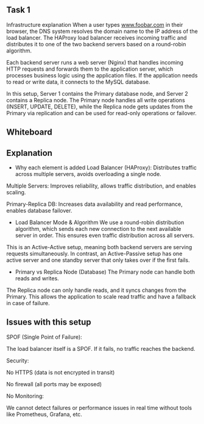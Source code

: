 ## Task 1

Infrastructure explanation
When a user types www.foobar.com in their browser, the DNS system resolves the domain name to the IP address of the load balancer. The HAProxy load balancer receives incoming traffic and distributes it to one of the two backend servers based on a round-robin algorithm.

Each backend server runs a web server (Nginx) that handles incoming HTTP requests and forwards them to the application server, which processes business logic using the application files. If the application needs to read or write data, it connects to the MySQL database.

In this setup, Server 1 contains the Primary database node, and Server 2 contains a Replica node. The Primary node handles all write operations (INSERT, UPDATE, DELETE), while the Replica node gets updates from the Primary via replication and can be used for read-only operations or failover.

## Whiteboard



## Explanation

- Why each element is added
Load Balancer (HAProxy): Distributes traffic across multiple servers, avoids overloading a single node.

Multiple Servers: Improves reliability, allows traffic distribution, and enables scaling.

Primary-Replica DB: Increases data availability and read performance, enables database failover.

- Load Balancer Mode & Algorithm
We use a round-robin distribution algorithm, which sends each new connection to the next available server in order. This ensures even traffic distribution across all servers.

This is an Active-Active setup, meaning both backend servers are serving requests simultaneously. In contrast, an Active-Passive setup has one active server and one standby server that only takes over if the first fails.

- Primary vs Replica Node (Database)
The Primary node can handle both reads and writes.

The Replica node can only handle reads, and it syncs changes from the Primary.
This allows the application to scale read traffic and have a fallback in case of failure.

## Issues with this setup
SPOF (Single Point of Failure):

The load balancer itself is a SPOF. If it fails, no traffic reaches the backend.

Security:

No HTTPS (data is not encrypted in transit)

No firewall (all ports may be exposed)

No Monitoring:

We cannot detect failures or performance issues in real time without tools like Prometheus, Grafana, etc.
